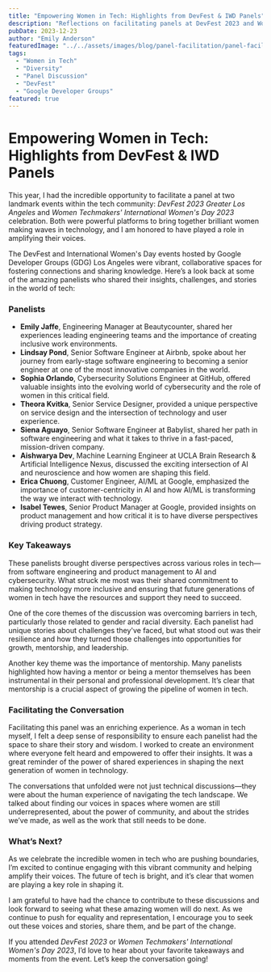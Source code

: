 ```yaml
---
title: "Empowering Women in Tech: Highlights from DevFest & IWD Panels"
description: "Reflections on facilitating panels at DevFest 2023 and Women Techmakers' International Women's Day events, featuring insights from women leaders across various tech roles."
pubDate: 2023-12-23
author: "Emily Anderson"
featuredImage: "../../assets/images/blog/panel-facilitation/panel-facilitation-featured.jpg"
tags:
  - "Women in Tech"
  - "Diversity"
  - "Panel Discussion"
  - "DevFest"
  - "Google Developer Groups"
featured: true
---
```


# Empowering Women in Tech: Highlights from DevFest & IWD Panels

This year, I had the incredible opportunity to facilitate a panel at two landmark events within the tech community: *DevFest 2023 Greater Los Angeles* and *Women Techmakers' International Women's Day 2023* celebration. Both were powerful platforms to bring together brilliant women making waves in technology, and I am honored to have played a role in amplifying their voices. 

The DevFest and International Women's Day events hosted by Google Developer Groups (GDG) Los Angeles were vibrant, collaborative spaces for fostering connections and sharing knowledge. Here’s a look back at some of the amazing panelists who shared their insights, challenges, and stories in the world of tech:

### Panelists

- **Emily Jaffe**, Engineering Manager at Beautycounter, shared her experiences leading engineering teams and the importance of creating inclusive work environments.
- **Lindsay Pond**, Senior Software Engineer at Airbnb, spoke about her journey from early-stage software engineering to becoming a senior engineer at one of the most innovative companies in the world.
- **Sophia Orlando**, Cybersecurity Solutions Engineer at GitHub, offered valuable insights into the evolving world of cybersecurity and the role of women in this critical field.
- **Theora Kvitka**, Senior Service Designer, provided a unique perspective on service design and the intersection of technology and user experience.
- **Siena Aguayo**, Senior Software Engineer at Babylist, shared her path in software engineering and what it takes to thrive in a fast-paced, mission-driven company.
- **Aishwarya Dev**, Machine Learning Engineer at UCLA Brain Research & Artificial Intelligence Nexus, discussed the exciting intersection of AI and neuroscience and how women are shaping this field.
- **Erica Chuong**, Customer Engineer, AI/ML at Google, emphasized the importance of customer-centricity in AI and how AI/ML is transforming the way we interact with technology.
- **Isabel Tewes**, Senior Product Manager at Google, provided insights on product management and how critical it is to have diverse perspectives driving product strategy.

### Key Takeaways

These panelists brought diverse perspectives across various roles in tech—from software engineering and product management to AI and cybersecurity. What struck me most was their shared commitment to making technology more inclusive and ensuring that future generations of women in tech have the resources and support they need to succeed.

One of the core themes of the discussion was overcoming barriers in tech, particularly those related to gender and racial diversity. Each panelist had unique stories about challenges they've faced, but what stood out was their resilience and how they turned those challenges into opportunities for growth, mentorship, and leadership.

Another key theme was the importance of mentorship. Many panelists highlighted how having a mentor or being a mentor themselves has been instrumental in their personal and professional development. It’s clear that mentorship is a crucial aspect of growing the pipeline of women in tech.

### Facilitating the Conversation

Facilitating this panel was an enriching experience. As a woman in tech myself, I felt a deep sense of responsibility to ensure each panelist had the space to share their story and wisdom. I worked to create an environment where everyone felt heard and empowered to offer their insights. It was a great reminder of the power of shared experiences in shaping the next generation of women in technology.

The conversations that unfolded were not just technical discussions—they were about the human experience of navigating the tech landscape. We talked about finding our voices in spaces where women are still underrepresented, about the power of community, and about the strides we’ve made, as well as the work that still needs to be done.

### What’s Next?

As we celebrate the incredible women in tech who are pushing boundaries, I’m excited to continue engaging with this vibrant community and helping amplify their voices. The future of tech is bright, and it’s clear that women are playing a key role in shaping it.

I am grateful to have had the chance to contribute to these discussions and look forward to seeing what these amazing women will do next. As we continue to push for equality and representation, I encourage you to seek out these voices and stories, share them, and be part of the change.

If you attended *DevFest 2023* or *Women Techmakers' International Women's Day 2023*, I’d love to hear about your favorite takeaways and moments from the event. Let’s keep the conversation going!
